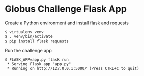 # Globus Challenge Flask App

Create a Python environment and install flask and requests

```
$ virtualenv venv
$ . venv/bin/activate
$ pip install flask requests
```

Run the challenge app

```
$ FLASK_APP=app.py flask run
 * Serving Flask app "app.py"
 * Running on http://127.0.0.1:5000/ (Press CTRL+C to quit)
```
